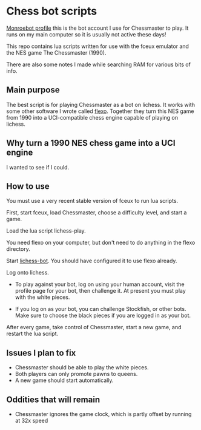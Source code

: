# Chess bot scripts

[Monroebot profile](https://lichess.org/@/Monroebot) this is the bot
account I use for Chessmaster to play. It runs on my main computer so
it is usually not active these days!

This repo contains lua scripts written for use with the fceux emulator
and the NES game The Chessmaster (1990).

There are also some notes I made while searching RAM for various bits
of info.

## Main purpose

The best script is for playing Chessmaster as a bot on lichess. It
works with some other software I wrote called
[flexo](https://github.com/LinuxFan2718/flexo). Together they
turn this NES game from 1990 into a UCI-compatible chess engine
capable of playing on lichess.

## Why turn a 1990 NES chess game into a UCI engine

I wanted to see if I could.

## How to use

You must use a very recent stable version of fceux to run lua scripts.

First, start fceux, load Chessmaster, choose a difficulty level,
and start a game.

Load the lua script lichess-play.

You need flexo on your computer, but don't need to do anything
in the flexo directory.

Start [lichess-bot](https://github.com/ShailChoksi/lichess-bot).
You should have configured it to use flexo already.

Log onto lichess. 

- To play against your bot, log on using your human
account, visit the profile page for your bot, then challenge it.
At present you must play with the white pieces.

- If you log on as your bot, you can challenge Stockfish, or other
bots. Make sure to choose the black pieces if you are logged in as
your bot.

After every game, take control of Chessmaster, start a new game,
and restart the lua script.

## Issues I plan to fix

- Chessmaster should be able to play the white pieces.
- Both players can only promote pawns to queens.
- A new game should start automatically.

## Oddities that will remain

- Chessmaster ignores the game clock, which is partly offset by running at 32x speed